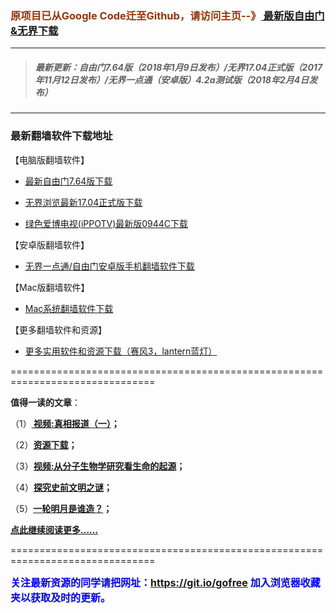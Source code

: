 <h3><font color="#993300"> 原项目已从Google Code迁至Github，请访问主页--》<a href="https://github.com/sglfree/freesky/wiki/%E8%87%AA%E7%94%B1%E9%97%A8%E6%9C%80%E6%96%B0%E7%89%88%E4%B8%8B%E8%BD%BD-%E6%97%A0%E7%95%8C%E6%B5%8F%E8%A7%88%E6%9C%80%E6%96%B0%E6%AD%A3%E5%BC%8F%E7%89%88%E4%B8%8B%E8%BD%BD-%E7%BF%BB%E5%A2%99%E8%BD%AF%E4%BB%B6%E4%B8%8B%E8%BD%BD" target="_blank"> 最新版自由门&无界下载</a></font></h3>

***
>##### 最新更新：自由门7.64版（2018年1月9日发布）/无界17.04正式版（2017年11月12日发布）/无界一点通（安卓版）4.2a测试版（2018年2月4日发布）
***

### 最新翻墙软件下载地址

【电脑版翻墙软件】

* <p><a href="https://dv16eku7zc8jp.cloudfront.net/free-dom-men-latest-release/" target="_blank">最新自由门7.64版下载</a></p>
* <p><a href="https://dv16eku7zc8jp.cloudfront.net/wu-jie-latest-release/" target="_blank">无界浏览最新17.04正式版下载</a></p>
* <p><a href="https://dv16eku7zc8jp.cloudfront.net/ippo-tv-latest-release/" target="_blank">绿色爱博电视(iPPOTV)最新版0944C下载</a></p>

【安卓版翻墙软件】

* <p><a href="https://dv16eku7zc8jp.cloudfront.net/mobile-twit-ter-face-book/" target="_blank">无界一点通/自由门安卓版手机翻墙软件下载</a></p>

【Mac版翻墙软件】

* <p><a href="https://dv16eku7zc8jp.cloudfront.net/freemen-on-mac/" target="_blank">Mac系统翻墙软件下载</a></p>

【更多翻墙软件和资源】

* <p><a href="https://dv16eku7zc8jp.cloudfront.net/res-download/" target="_blank">更多实用软件和资源下载（赛风3，lantern蓝灯）</a></p>
<p>===============================================================================</p>
<p><strong>值得一读的文章</strong>：</p>
<p>（1）<strong><a href="http://skiph.auraria.org/go/truth" target="_blank"> 视频:真相报道（一）</a>；</strong></p>
<p>（2）<strong><a href="http://skiph.auraria.org/res-download/" target="_blank">资源下载</a>；</strong></p>
<p>（3）<strong><a href="http://skiph.auraria.org/go/biology" target="_blank">视频:从分子生物学研究看生命的起源</a>；</strong></p>
<p>（4）<strong><a href="http://skiph.auraria.org/go/discovery" target="_blank">探究史前文明之谜</a>；</strong></p>
<p>（5）<strong><a href="http://skiph.auraria.org/go/moon" target="_blank">一轮明月是谁造？</a>；</strong></p>
<p><strong><a href="http://skiph.auraria.org/" target="_blank">点此继续阅读更多……</a></strong></p>
<p>===============================================================================</p>
<font color="blue" size="3"><strong>关注最新资源的同学请把网址：<font color="#993300"><a href="https://git.io/gofree" target="_blank">https://git.io/gofree</a> </font>加入浏览器收藏夹以获取及时的更新。</strong></font>

